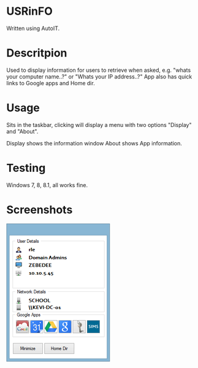 # USRinFO

Written using AutoIT.

# Descritpion
Used to display information for users to retrieve when asked, e.g. "whats your computer name..?" or "Whats your IP address..?"
App also has quick links to Google apps and Home dir.

# Usage
Sits in the taskbar, clicking will display a menu with two options "Display" and "About".

Display shows the information window
About shows App information.

# Testing
Windows 7, 8, 8.1, all works fine.

# Screenshots
![alt tag](https://github.com/richeaston/USRinFO/blob/master/USRinFO.png)
